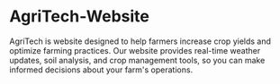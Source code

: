 # AgriTech-Website
AgriTech is website designed to help farmers increase crop yields and optimize farming practices. Our website provides real-time weather updates, soil analysis, and crop management tools, so you can make informed decisions about your farm's operations. 

